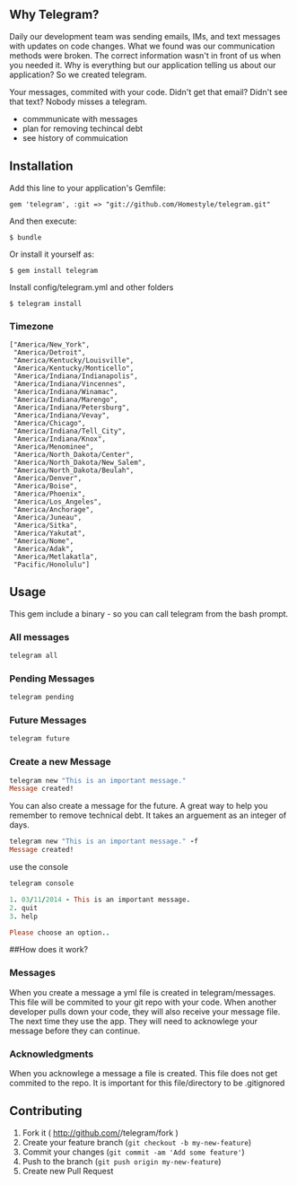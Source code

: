 ## Why Telegram?

Daily our development team was sending emails, IMs, and text messages with updates on code changes. What we found was our communication methods were broken. The correct information wasn't in front of us when you needed it. Why is everything but our application telling us about our application? So we created telegram.

Your messages, commited with your code. Didn't get that email?  Didn't see that text? Nobody misses a telegram.


* commmunicate with messages
* plan for removing techincal debt
* see history of commuication

## Installation

Add this line to your application's Gemfile:

    gem 'telegram', :git => "git://github.com/Homestyle/telegram.git"

And then execute:

    $ bundle

Or install it yourself as:

    $ gem install telegram


Install config/telegram.yml and other folders

    $ telegram install

### Timezone

```
["America/New_York",
 "America/Detroit",
 "America/Kentucky/Louisville",
 "America/Kentucky/Monticello",
 "America/Indiana/Indianapolis",
 "America/Indiana/Vincennes",
 "America/Indiana/Winamac",
 "America/Indiana/Marengo",
 "America/Indiana/Petersburg",
 "America/Indiana/Vevay",
 "America/Chicago",
 "America/Indiana/Tell_City",
 "America/Indiana/Knox",
 "America/Menominee",
 "America/North_Dakota/Center",
 "America/North_Dakota/New_Salem",
 "America/North_Dakota/Beulah",
 "America/Denver",
 "America/Boise",
 "America/Phoenix",
 "America/Los_Angeles",
 "America/Anchorage",
 "America/Juneau",
 "America/Sitka",
 "America/Yakutat",
 "America/Nome",
 "America/Adak",
 "America/Metlakatla",
 "Pacific/Honolulu"]
```


## Usage

This gem include a binary - so you can call telegram from the bash
prompt.


### All messages

```ruby
telegram all
```

### Pending Messages
```ruby
telegram pending
```

### Future Messages
```ruby
telegram future
```

### Create a new Message

```ruby
telegram new "This is an important message."
Message created!
```

You can also create a message for the future. A great way to help you
remember to remove technical debt. It takes an arguement as an integer of days.


```ruby
telegram new "This is an important message." -f
Message created!
```


use the console
```ruby
telegram console

1. 03/11/2014 - This is an important message.
2. quit
3. help

Please choose an option..
```


##How does it work?

### Messages
When you create a message a yml file is created in telegram/messages. This file will be
commited to your git repo with your code.  When another developer pulls down your code, they will also receive your message file.  The next time they use the app. They will need to acknowlege your message before they can continue.

### Acknowledgments
When you acknowlege a message a file is created. This file does not get
commited to the repo.  It is important for this file/directory to be .gitignored



## Contributing

1. Fork it ( http://github.com/<my-github-username>/telegram/fork )
2. Create your feature branch (`git checkout -b my-new-feature`)
3. Commit your changes (`git commit -am 'Add some feature'`)
4. Push to the branch (`git push origin my-new-feature`)
5. Create new Pull Request
